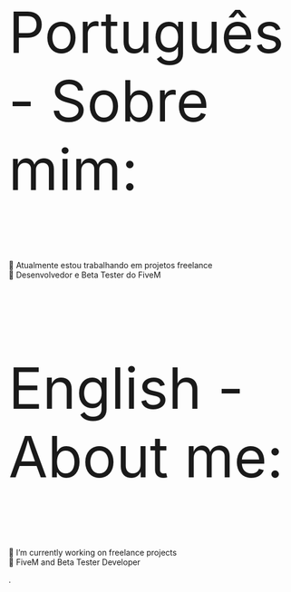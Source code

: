<p style="font-size:100px">Português - Sobre mim:</p>

🔭 Atualmente estou trabalhando em projetos freelance<br>
🌱 Desenvolvedor e Beta Tester do FiveM

<br>

<p style="font-size:100px">English - About me:</p>

🔭 I’m currently working on freelance projects<br>
🌱 FiveM and Beta Tester Developer


























.
